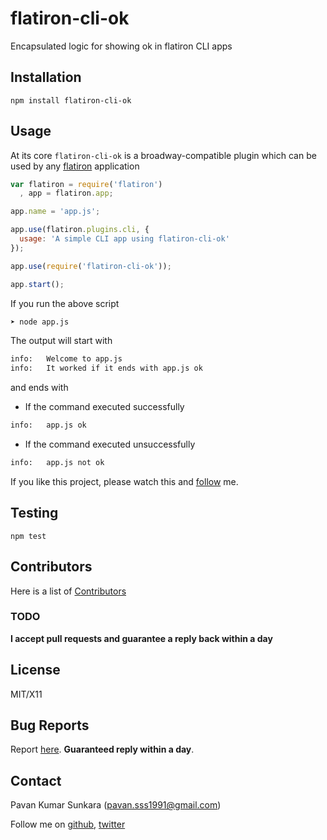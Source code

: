 # flatiron-cli-ok
Encapsulated logic for showing ok in flatiron CLI apps

## Installation
```
npm install flatiron-cli-ok
```

## Usage
At its core `flatiron-cli-ok` is a broadway-compatible plugin which can be used by any [flatiron](https://flatironjs.org) application

```js
var flatiron = require('flatiron')
  , app = flatiron.app;

app.name = 'app.js';

app.use(flatiron.plugins.cli, {
  usage: 'A simple CLI app using flatiron-cli-ok'
});

app.use(require('flatiron-cli-ok'));

app.start();
```

If you run the above script

```bash
➤ node app.js
```

The output will start with

```bash
info:   Welcome to app.js
info:   It worked if it ends with app.js ok
```

and ends with

* If the command executed successfully

```bash
info:   app.js ok
```

* If the command executed unsuccessfully

```bash
info:   app.js not ok
```

If you like this project, please watch this and [follow](http://github.com/users/follow?target=pksunkara) me.

## Testing
```
npm test
```

## Contributors
Here is a list of [Contributors](http://github.com/pksunkara/flatiron-cli-ok/contributors)

### TODO

__I accept pull requests and guarantee a reply back within a day__

## License
MIT/X11

## Bug Reports
Report [here](http://github.com/pksunkara/flatiron-cli-ok/issues). __Guaranteed reply within a day__.

## Contact
Pavan Kumar Sunkara (pavan.sss1991@gmail.com)

Follow me on [github](http://github.com/pksunkara), [twitter](http://twitter.com/pksunkara)
